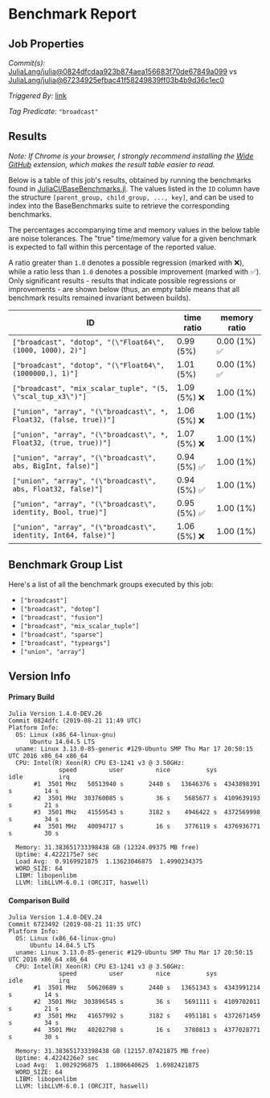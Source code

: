 # Benchmark Report

## Job Properties

*Commit(s):* [JuliaLang/julia@0824dfcdaa923b874aea156683f70de67849a099](https://github.com/JuliaLang/julia/commit/0824dfcdaa923b874aea156683f70de67849a099) vs [JuliaLang/julia@67234925efbac41f58249839ff03b4b9d36c1ec0](https://github.com/JuliaLang/julia/commit/67234925efbac41f58249839ff03b4b9d36c1ec0)

*Triggered By:* [link](https://github.com/JuliaLang/julia/pull/33007#issuecomment-523423176)

*Tag Predicate:* `"broadcast"`

## Results

*Note: If Chrome is your browser, I strongly recommend installing the [Wide GitHub](https://chrome.google.com/webstore/detail/wide-github/kaalofacklcidaampbokdplbklpeldpj?hl=en)
extension, which makes the result table easier to read.*

Below is a table of this job's results, obtained by running the benchmarks found in
[JuliaCI/BaseBenchmarks.jl](https://github.com/JuliaCI/BaseBenchmarks.jl). The values
listed in the `ID` column have the structure `[parent_group, child_group, ..., key]`,
and can be used to index into the BaseBenchmarks suite to retrieve the corresponding
benchmarks.

The percentages accompanying time and memory values in the below table are noise tolerances. The "true"
time/memory value for a given benchmark is expected to fall within this percentage of the reported value.

A ratio greater than `1.0` denotes a possible regression (marked with :x:), while a ratio less
than `1.0` denotes a possible improvement (marked with :white_check_mark:). Only significant results - results
that indicate possible regressions or improvements - are shown below (thus, an empty table means that all
benchmark results remained invariant between builds).

| ID | time ratio | memory ratio |
|----|------------|--------------|
| `["broadcast", "dotop", "(\"Float64\", (1000, 1000), 2)"]` | 0.99 (5%)  | 0.00 (1%) :white_check_mark: |
| `["broadcast", "dotop", "(\"Float64\", (1000000,), 1)"]` | 1.01 (5%)  | 0.00 (1%) :white_check_mark: |
| `["broadcast", "mix_scalar_tuple", "(5, \"scal_tup_x3\")"]` | 1.09 (5%) :x: | 1.00 (1%)  |
| `["union", "array", "(\"broadcast\", *, Float32, (false, true))"]` | 1.06 (5%) :x: | 1.00 (1%)  |
| `["union", "array", "(\"broadcast\", *, Float32, (true, true))"]` | 1.07 (5%) :x: | 1.00 (1%)  |
| `["union", "array", "(\"broadcast\", abs, BigInt, false)"]` | 0.94 (5%) :white_check_mark: | 1.00 (1%)  |
| `["union", "array", "(\"broadcast\", abs, Float32, false)"]` | 0.94 (5%) :white_check_mark: | 1.00 (1%)  |
| `["union", "array", "(\"broadcast\", identity, Bool, true)"]` | 0.95 (5%) :white_check_mark: | 1.00 (1%)  |
| `["union", "array", "(\"broadcast\", identity, Int64, false)"]` | 1.06 (5%) :x: | 1.00 (1%)  |

## Benchmark Group List

Here's a list of all the benchmark groups executed by this job:

- `["broadcast"]`
- `["broadcast", "dotop"]`
- `["broadcast", "fusion"]`
- `["broadcast", "mix_scalar_tuple"]`
- `["broadcast", "sparse"]`
- `["broadcast", "typeargs"]`
- `["union", "array"]`

## Version Info

#### Primary Build

```
Julia Version 1.4.0-DEV.26
Commit 0824dfc (2019-08-21 11:49 UTC)
Platform Info:
  OS: Linux (x86_64-linux-gnu)
      Ubuntu 14.04.5 LTS
  uname: Linux 3.13.0-85-generic #129-Ubuntu SMP Thu Mar 17 20:50:15 UTC 2016 x86_64 x86_64
  CPU: Intel(R) Xeon(R) CPU E3-1241 v3 @ 3.50GHz: 
              speed         user         nice          sys         idle          irq
       #1  3501 MHz   50513940 s       2440 s   13646376 s  4343898391 s         14 s
       #2  3501 MHz  303760085 s         36 s    5685677 s  4109639193 s         21 s
       #3  3501 MHz   41559543 s       3182 s    4946422 s  4372569998 s         34 s
       #4  3501 MHz   40094717 s         16 s    3776119 s  4376936771 s         30 s
       
  Memory: 31.383651733398438 GB (12324.09375 MB free)
  Uptime: 4.4222175e7 sec
  Load Avg:  0.9169921875  1.13623046875  1.4990234375
  WORD_SIZE: 64
  LIBM: libopenlibm
  LLVM: libLLVM-6.0.1 (ORCJIT, haswell)

```

#### Comparison Build

```
Julia Version 1.4.0-DEV.24
Commit 6723492 (2019-08-21 11:35 UTC)
Platform Info:
  OS: Linux (x86_64-linux-gnu)
      Ubuntu 14.04.5 LTS
  uname: Linux 3.13.0-85-generic #129-Ubuntu SMP Thu Mar 17 20:50:15 UTC 2016 x86_64 x86_64
  CPU: Intel(R) Xeon(R) CPU E3-1241 v3 @ 3.50GHz: 
              speed         user         nice          sys         idle          irq
       #1  3501 MHz   50620689 s       2440 s   13651343 s  4343991214 s         14 s
       #2  3501 MHz  303896545 s         36 s    5691111 s  4109702011 s         21 s
       #3  3501 MHz   41657992 s       3182 s    4951181 s  4372671459 s         34 s
       #4  3501 MHz   40202798 s         16 s    3780813 s  4377028771 s         30 s
       
  Memory: 31.383651733398438 GB (12157.07421875 MB free)
  Uptime: 4.4224226e7 sec
  Load Avg:  1.0029296875  1.1806640625  1.6982421875
  WORD_SIZE: 64
  LIBM: libopenlibm
  LLVM: libLLVM-6.0.1 (ORCJIT, haswell)

```
